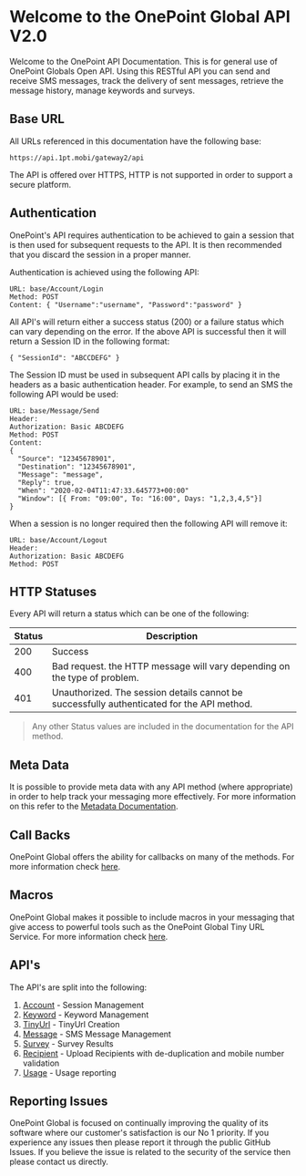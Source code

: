 # Welcome to the OnePoint Global API V2.0
Welcome to the OnePoint API Documentation. This is for general use of OnePoint Globals Open API. Using this RESTful API you can send and receive SMS messages, track the delivery of sent messages, retrieve the message history, manage keywords and surveys.

## Base URL
All URLs referenced in this documentation have the following base:
```
https://api.1pt.mobi/gateway2/api
```

The API is offered over HTTPS, HTTP is not supported in order to support a secure platform.

## Authentication
OnePoint's API requires authentication to be achieved to gain a session that is then used for subsequent requests to the API. It is then recommended that you discard the session in a proper manner.

Authentication is achieved using the following API:
```
URL: base/Account/Login
Method: POST
Content: { "Username":"username", "Password":"password" }
```

All API's will return either a success status (200) or a failure status which can vary depending on the error. If the above API is successful then it will return a Session ID in the following format:
```
{ "SessionId": "ABCCDEFG" }
```

The Session ID must be used in subsequent API calls by placing it in the headers as a basic authentication header. For example, to send an SMS the following API would be used:
```
URL: base/Message/Send
Header:
Authorization: Basic ABCDEFG
Method: POST
Content:
{
  "Source": "12345678901",
  "Destination": "12345678901",
  "Message": "message",
  "Reply": true,
  "When": "2020-02-04T11:47:33.645773+00:00"
  "Window": [{ From: "09:00", To: "16:00", Days: "1,2,3,4,5"}]
}
```

When a session is no longer required then the following API will remove it:
```
URL: base/Account/Logout
Header:
Authorization: Basic ABCDEFG
Method: POST
```

## HTTP Statuses
Every API will return a status which can be one of the following:

Status | Description
------ | -----------
200	| Success
400	| Bad request. the HTTP message will vary depending on the type of problem.
401 | Unauthorized. The session details cannot be successfully authenticated for the API method.

> Any other Status values are included in the documentation for the API method. 

## Meta Data
It is possible to provide meta data with any API method (where appropriate) in order to help track your messaging more effectively. For more information on this refer to the [Metadata Documentation](docs/MetaData.md).

## Call Backs
OnePoint Global offers the ability for callbacks on many of the methods. For more information check [here](docs/Callbacks.md).

## Macros
OnePoint Global makes it possible to include macros in your messaging that give access to powerful tools such as the OnePoint Global Tiny URL Service. For more information check [here](docs/Macros.md).

## API's
The API's are split into the following:

1. [Account](docs/Account.md) - Session Management
1. [Keyword](docs/Keyword.md) - Keyword Management
1. [TinyUrl](docs/TinyUrl.md) - TinyUrl Creation
1. [Message](docs/Message.md) - SMS Message Management
1. [Survey](docs/Survey.md) - Survey Results
1. [Recipient](docs/Recipient.md) - Upload Recipients with de-duplication and mobile number validation
1. [Usage](docs/Usage.md) - Usage reporting

## Reporting Issues
OnePoint Global is focused on continually improving the quality of its software where our customer's satisfaction is our No 1 priority. If you experience any issues then please report it through the public GitHub Issues. If you believe the issue is related to the security of the service then please contact us directly.
